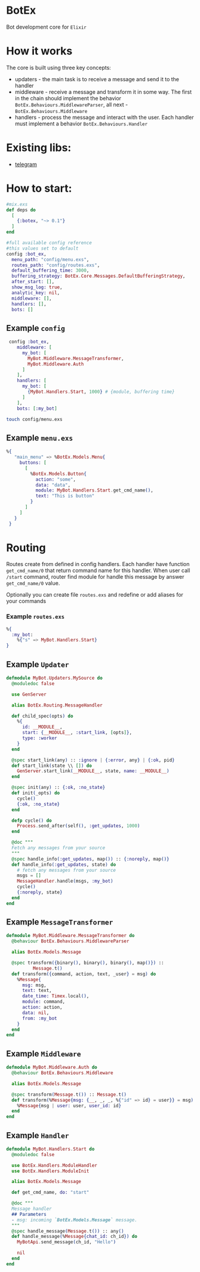 # BotEx

Bot development core for `Elixir`

# How it works
The core is built using three key concepts:
- updaters - the main task is to receive a message and send it to the handler
- middleware - receive a message and transform it in some way. The first in the chain should implement the behavior `BotEx.Behaviours.MiddlewareParser`, all next - `BotEx.Behaviours.Middleware`
- handlers - process the message and interact with the user. Each handler must implement a behavior `BotEx.Behaviours.Handler`

# Existing libs:
- [telegram](https://github.com/bot-ex/botex-telegram)

# How to start:
  
  ```elixir
  #mix.exs
  def deps do
    [
      {:botex, "~> 0.1"}
    ]
  end

 #full available config reference
 #this values set to default
 config :bot_ex,
    menu_path: "config/menu.exs",
    routes_path: "config/routes.exs",
    default_buffering_time: 3000,
    buffering_strategy: BotEx.Core.Messages.DefaultBufferingStrategy,
    after_start: [],
    show_msg_log: true,
    analytic_key: nil,
    middleware: [],
    handlers: [],
    bots: []
  ```

## Example `config`
```elixir
 config :bot_ex,
    middleware: [
      my_bot: [
        MyBot.Middleware.MessageTransformer,
        MyBot.Middleware.Auth
      ]
    ],
    handlers: [
      my_bot: [
        {MyBot.Handlers.Start, 1000} # {module, buffering time}
      ]
    ],
    bots: [:my_bot]
  ```

```bash
touch config/menu.exs
```

## Example `menu.exs`
```elixir
%{
   "main_menu" => %BotEx.Models.Menu{
     buttons: [
       [
         %BotEx.Models.Button{
           action: "some",
           data: "data",
           module: MyBot.Handlers.Start.get_cmd_name(),
           text: "This is button"
         }
       ]
     ]
   }
 }
```
# Routing
Routes create from defined in config handlers. Each handler have function `get_cmd_name/0` that return command name for this handler. When user call `/start` command, router find module for handle this message by answer `get_cmd_name/0` value.

Optionally you can create file `routes.exs` and redefine or add aliases for your commands

### Example `routes.exs`
```elixir
%{
  :my_bot:
    %{"s" => MyBot.Handlers.Start}
}
```

## Example `Updater`

```elixir
defmodule MyBot.Updaters.MySource do
  @moduledoc false

  use GenServer

  alias BotEx.Routing.MessageHandler

  def child_spec(opts) do
    %{
      id: __MODULE__,
      start: {__MODULE__, :start_link, [opts]},
      type: :worker
    }
  end

  @spec start_link(any) :: :ignore | {:error, any} | {:ok, pid}
  def start_link(state \\ []) do
    GenServer.start_link(__MODULE__, state, name: __MODULE__)
  end

  @spec init(any) :: {:ok, :no_state}
  def init(_opts) do
    cycle()
    {:ok, :no_state}
  end

  defp cycle() do
    Process.send_after(self(), :get_updates, 1000)
  end

  @doc """
  Fetch any messages from your source
  """
  @spec handle_info(:get_updates, map()) :: {:noreply, map()}
  def handle_info(:get_updates, state) do
    # fetch any messages from your source
    msgs = []
    MessageHandler.handle(msgs, :my_bot)
    cycle()
    {:noreply, state}
  end
end
```

## Example `MessageTransformer`

```elixir
defmodule MyBot.Middleware.MessageTransformer do
  @behaviour BotEx.Behaviours.MiddlewareParser

  alias BotEx.Models.Message

  @spec transform({binary(), binary(), binary(), map()}) ::
          Message.t()
  def transform({command, action, text, _user} = msg) do
    %Message{
      msg: msg,
      text: text,
      date_time: Timex.local(),
      module: command,
      action: action,
      data: nil,
      from: :my_bot
    }
  end
end
```
## Example `Middleware`

```elixir
defmodule MyBot.Middleware.Auth do
  @behaviour BotEx.Behaviours.Middleware

  alias BotEx.Models.Message

  @spec transform(Message.t()) :: Message.t()
  def transform(%Message{msg: {__, _, _, %{"id" => id} = user}} = msg) do
    %Message{msg | user: user, user_id: id}
  end
end
```

## Example `Handler`
```elixir
defmodule MyBot.Handlers.Start do
  @moduledoc false

  use BotEx.Handlers.ModuleHandler
  use BotEx.Handlers.ModuleInit

  alias BotEx.Models.Message

  def get_cmd_name, do: "start"

  @doc """
  Message handler
  ## Parameters
  - msg: incoming `BotEx.Models.Message` message.
  """
  @spec handle_message(Message.t()) :: any()
  def handle_message(%Message{chat_id: ch_id}) do
    MyBotApi.send_message(ch_id, "Hello")

    nil
  end
end

```
